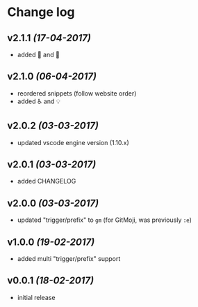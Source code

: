 # Change log

## v2.1.1 _(17-04-2017)_

- added 💬 and 🍻

## v2.1.0 _(06-04-2017)_

- reordered snippets (follow website order)
- added ♿️ and 💡

## v2.0.2 _(03-03-2017)_

* updated vscode engine version (1.10.x)

## v2.0.1 _(03-03-2017)_

* added CHANGELOG

## v2.0.0 _(03-03-2017)_

* updated "trigger/prefix" to `gm` (for GitMoji, was previously `:e`)

## v1.0.0 _(19-02-2017)_

* added multi "trigger/prefix" support

## v0.0.1 _(18-02-2017)_

* initial release
